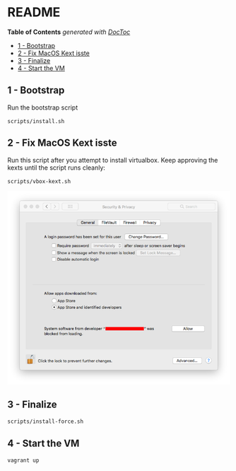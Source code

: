 # README

<!-- START doctoc generated TOC please keep comment here to allow auto update -->
<!-- DON'T EDIT THIS SECTION, INSTEAD RE-RUN doctoc TO UPDATE -->
**Table of Contents**  *generated with [DocToc](https://github.com/thlorenz/doctoc)*

- [1 - Bootstrap](#1---bootstrap)
- [2 - Fix MacOS Kext isste](#2---fix-macos-kext-isste)
- [3 - Finalize](#3---finalize)
- [4 - Start the VM](#4---start-the-vm)

<!-- END doctoc generated TOC please keep comment here to allow auto update -->



## 1 - Bootstrap

Run the bootstrap script
```
scripts/install.sh
```

## 2 - Fix MacOS Kext isste

Run this script after you attempt to install virtualbox. Keep approving the kexts until the script runs cleanly:

```
scripts/vbox-kext.sh
```

![macos_system_pref](./img/macos_system_pref.png)


## 3 - Finalize

```
scripts/install-force.sh
```


## 4 - Start the VM


```
vagrant up
```
